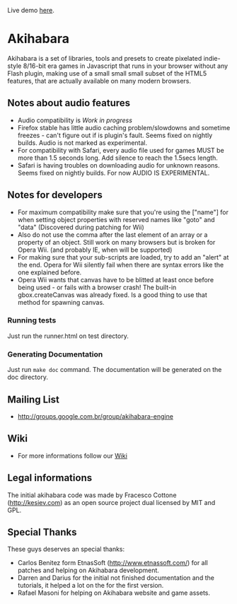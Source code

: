 Live demo [here](https://jumpjack.github.io/akihabara).


Akihabara
=========

Akihabara is a set of libraries, tools and presets to create pixelated indie-style 8/16-bit era games in Javascript that runs in your browser without any Flash plugin, making use of a small small small subset of the HTML5 features, that are actually available on many modern browsers.

Notes about audio features
--------------------------

* Audio compatibility is *Work in progress*
* Firefox stable has little audio caching problem/slowdowns and sometime freezes - can't figure out if is plugin's fault. Seems fixed on nightly builds. Audio is not marked as experimental.
* For compatibility with Safari, every audio file used for games MUST be more than 1.5 seconds long. Add silence to reach the 1.5secs length.
* Safari is having troubles on downloading audio for unknown reasons. Seems fixed on nightly builds. For now AUDIO IS EXPERIMENTAL.

Notes for developers
--------------------

* For maximum compatibility make sure that you're using the ["name"] for when setting object properties with reserved names like "goto" and "data" (Discovered during patching for Wii)
* Also do not use the comma after the last element of an array or a property of an object. Still work on many browsers but is broken for Opera Wii. (and probably IE, when will be supported)
* For making sure that your sub-scripts are loaded, try to add an "alert" at the end. Opera for Wii silently fail when there are syntax errors like the one explained before.
* Opera Wii wants that canvas have to be blitted at least once before being used - or fails with a browser crash! The built-in gbox.createCanvas was already fixed. Is a good thing to use that method for spawning canvas.

### Running tests

Just run the runner.html on test directory.

### Generating Documentation

Just run `make doc` command. The documentation will be generated on the doc directory.

Mailing List
------------

* http://groups.google.com.br/group/akihabara-engine

Wiki
----

* For more informations follow our [Wiki](https://github.com/akihabara/akihabara/wiki)

Legal informations
------------------

The initial akihabara code was made by Fracesco Cottone (http://kesiev.com) as an open source project dual licensed by MIT and GPL.

Special Thanks
--------------

These guys deserves an special thanks:

* Carlos Benitez form EtnasSoft (http://www.etnassoft.com/) for all patches and helping on Akihabara development.
* Darren and Darius for the initial not finished documentation and the tutorials, it helped a lot on the for the first version.
* Rafael Masoni for helping on Akihabara website and game assets.
